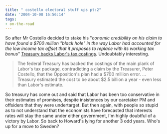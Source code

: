 ```yaml
---
title: " costello electoral stuff ups pt:2"
date: '2004-10-08 16:56:14'
tags:
- on-the-road
---
```


So after Mr Costello decided to stake his "<em>conomic credibility on his claim to have found a $700 million "black hole" in the way Labor had accounted for the low income tax offset that it proposes to replace with its working tax bonus</em>" <a href="http://www.smh.com.au/articles/2004/10/07/1097089499365.html" title="Treasury backs Labor's tax costings">Treasury backs Labor's tax costings</a>. Undoubtably interesting.

<blockquote>The federal Treasury has backed the costings of the main plank of Labor's tax package, contradicting a claim by the Treasurer, Peter Costello, that the Opposition's plan had a $700 million error.
...
Treasury estimated the cost to be about $2.5 billion a year - even less than Labor's estimate.</blockquote>

So treasury has come out and said that Labor has been too conservative in their estimates of promises, despite insistences by our caretaker PM and offsiders that they were undertarget. But then again, with people so stupid as to not understand that the economists have forecasted that interests rates will stay the same under either government, I'm highly doubtful of a victory by Labor. So back to Howard's lying for another 3 odd years. Who's up for a move to Sweden?
